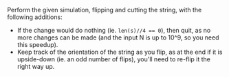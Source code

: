 Perform the given simulation, flipping and cutting the string, with the following additions:

- If the change would do nothing (ie. `len(s)//4 == 0`), then quit, as no more changes can be made (and the input N is up to 10^9, so you need this speedup).
- Keep track of the orientation of the string as you flip, as at the end if it is upside-down (ie. an odd number of flips), you'll need to re-flip it the right way up.
